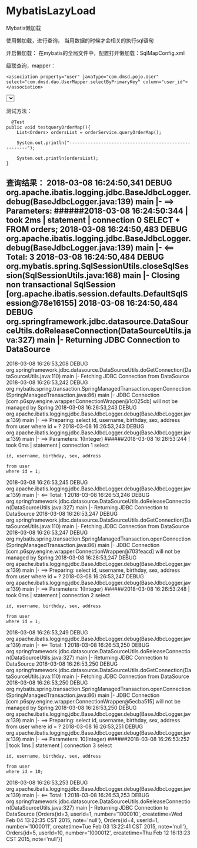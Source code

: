 # MybatisLazyLoad
Mybatis懒加载

使用懒加载，进行查询， 当用数据的时候才会相关的执行sql语句


开启懒加载：
在mybatis的全局文件中，配置打开懒加载：SqlMapConfig.xml


   <settings>
        <setting name="lazyLoadingEnabled" value="true"/>
        <setting name="aggressiveLazyLoading" value="false"/>
    </settings>
	
	
	
级联查询，mapper：


  <resultMap id="OrderMap" type="com.dmsd.pojo.Orders">
    <id column="id" property="id"/>
    <result column="user_id" property="userId"/>
    <result column="number" property="number"/>
    <result column="createtime" property="createtime"/>
    <result column="note" property="note"/>

    <association property="user" javaType="com.dmsd.pojo.User" select="com.dmsd.dao.UserMapper.selectByPrimaryKey" column="user_id">
    </association>

  </resultMap>

  <select id="queryOrderMap" resultMap="OrderMap">
    SELECT * FROM orders
  </select>
  
  
  
  测试方法：
  
  
      @Test
    public void testqueryOrderMap(){
        List<Orders> ordersList = orderService.queryOrderMap();

        System.out.println("------------------------------------------------------");

        System.out.println(ordersList);
    }
  
  
  
  
  
  
  
  
  
  
  
  查询结果：
  2018-03-08 16:24:50,341 DEBUG org.apache.ibatis.logging.jdbc.BaseJdbcLogger.debug(BaseJdbcLogger.java:139) main |- ==> Parameters: 
######2018-03-08 16:24:50:344 | took 2ms | statement | connection 0
 SELECT * FROM orders;
2018-03-08 16:24:50,483 DEBUG org.apache.ibatis.logging.jdbc.BaseJdbcLogger.debug(BaseJdbcLogger.java:139) main |- <==      Total: 3
2018-03-08 16:24:50,484 DEBUG org.mybatis.spring.SqlSessionUtils.closeSqlSession(SqlSessionUtils.java:168) main |- Closing non transactional SqlSession [org.apache.ibatis.session.defaults.DefaultSqlSession@78e16155]
2018-03-08 16:24:50,484 DEBUG org.springframework.jdbc.datasource.DataSourceUtils.doReleaseConnection(DataSourceUtils.java:327) main |- Returning JDBC Connection to DataSource
------------------------------------------------------
2018-03-08 16:26:53,208 DEBUG org.springframework.jdbc.datasource.DataSourceUtils.doGetConnection(DataSourceUtils.java:110) main |- Fetching JDBC Connection from DataSource
2018-03-08 16:26:53,242 DEBUG org.mybatis.spring.transaction.SpringManagedTransaction.openConnection(SpringManagedTransaction.java:86) main |- JDBC Connection [com.p6spy.engine.wrapper.ConnectionWrapper@1c025cb] will not be managed by Spring
2018-03-08 16:26:53,243 DEBUG org.apache.ibatis.logging.jdbc.BaseJdbcLogger.debug(BaseJdbcLogger.java:139) main |- ==>  Preparing: select id, username, birthday, sex, address from user where id = ? 
2018-03-08 16:26:53,243 DEBUG org.apache.ibatis.logging.jdbc.BaseJdbcLogger.debug(BaseJdbcLogger.java:139) main |- ==> Parameters: 1(Integer)
######2018-03-08 16:26:53:244 | took 0ms | statement | connection 1
 select 
     
    id, username, birthday, sex, address
   
    from user
    where id = 1;
2018-03-08 16:26:53,245 DEBUG org.apache.ibatis.logging.jdbc.BaseJdbcLogger.debug(BaseJdbcLogger.java:139) main |- <==      Total: 1
2018-03-08 16:26:53,246 DEBUG org.springframework.jdbc.datasource.DataSourceUtils.doReleaseConnection(DataSourceUtils.java:327) main |- Returning JDBC Connection to DataSource
2018-03-08 16:26:53,247 DEBUG org.springframework.jdbc.datasource.DataSourceUtils.doGetConnection(DataSourceUtils.java:110) main |- Fetching JDBC Connection from DataSource
2018-03-08 16:26:53,247 DEBUG org.mybatis.spring.transaction.SpringManagedTransaction.openConnection(SpringManagedTransaction.java:86) main |- JDBC Connection [com.p6spy.engine.wrapper.ConnectionWrapper@703feacd] will not be managed by Spring
2018-03-08 16:26:53,247 DEBUG org.apache.ibatis.logging.jdbc.BaseJdbcLogger.debug(BaseJdbcLogger.java:139) main |- ==>  Preparing: select id, username, birthday, sex, address from user where id = ? 
2018-03-08 16:26:53,247 DEBUG org.apache.ibatis.logging.jdbc.BaseJdbcLogger.debug(BaseJdbcLogger.java:139) main |- ==> Parameters: 1(Integer)
######2018-03-08 16:26:53:248 | took 0ms | statement | connection 2
 select 
     
    id, username, birthday, sex, address
   
    from user
    where id = 1;
2018-03-08 16:26:53,249 DEBUG org.apache.ibatis.logging.jdbc.BaseJdbcLogger.debug(BaseJdbcLogger.java:139) main |- <==      Total: 1
2018-03-08 16:26:53,250 DEBUG org.springframework.jdbc.datasource.DataSourceUtils.doReleaseConnection(DataSourceUtils.java:327) main |- Returning JDBC Connection to DataSource
2018-03-08 16:26:53,250 DEBUG org.springframework.jdbc.datasource.DataSourceUtils.doGetConnection(DataSourceUtils.java:110) main |- Fetching JDBC Connection from DataSource
2018-03-08 16:26:53,250 DEBUG org.mybatis.spring.transaction.SpringManagedTransaction.openConnection(SpringManagedTransaction.java:86) main |- JDBC Connection [com.p6spy.engine.wrapper.ConnectionWrapper@5ecba515] will not be managed by Spring
2018-03-08 16:26:53,250 DEBUG org.apache.ibatis.logging.jdbc.BaseJdbcLogger.debug(BaseJdbcLogger.java:139) main |- ==>  Preparing: select id, username, birthday, sex, address from user where id = ? 
2018-03-08 16:26:53,251 DEBUG org.apache.ibatis.logging.jdbc.BaseJdbcLogger.debug(BaseJdbcLogger.java:139) main |- ==> Parameters: 10(Integer)
######2018-03-08 16:26:53:252 | took 1ms | statement | connection 3
 select 
     
    id, username, birthday, sex, address
   
    from user
    where id = 10;
2018-03-08 16:26:53,253 DEBUG org.apache.ibatis.logging.jdbc.BaseJdbcLogger.debug(BaseJdbcLogger.java:139) main |- <==      Total: 1
2018-03-08 16:26:53,253 DEBUG org.springframework.jdbc.datasource.DataSourceUtils.doReleaseConnection(DataSourceUtils.java:327) main |- Returning JDBC Connection to DataSource
[Orders{id=3, userId=1, number='1000010', createtime=Wed Feb 04 13:22:35 CST 2015, note='null'}, Orders{id=4, userId=1, number='1000011', createtime=Tue Feb 03 13:22:41 CST 2015, note='null'}, Orders{id=5, userId=10, number='1000012', createtime=Thu Feb 12 16:13:23 CST 2015, note='null'}]
  
  
	
